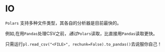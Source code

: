 # IO

`Polars` 支持多种文件类型，其各自的分析器是目前最快的。

例如,在用`Pandas`处理CSV之前，*通过*`Polars`读取，比直接用`Pandas`读取更快。

只需运行`pl.read_csv("<FILE>", rechunk=False).to_pandas()`去说服你自己！
